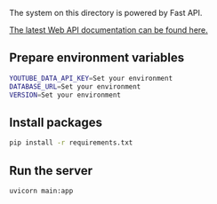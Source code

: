 The system on this directory is powered by Fast API.

[The latest Web API documentation can be found here.](https://corefan.uc.r.appspot.com/api/docs)

## Prepare environment variables

```bash
YOUTUBE_DATA_API_KEY=Set your environment
DATABASE_URL=Set your environment
VERSION=Set your environment
```

## Install packages

```bash
pip install -r requirements.txt
```

## Run the server

```bash
uvicorn main:app
```
